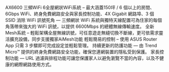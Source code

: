 AX6600 三頻WiFi 6全屋網狀WiFi系統 – 最大涵蓋150坪 / 6 個以上的房間、6Gbps WiFi、終身免費網路安全與家長控制功能、4X Gigabit 網路埠、3 個 SSID
消除 WiFi 訊號死角 — 三頻網狀 WiFi 系統與獨特天線配置可為住家的每個角落帶來強大的 WiFi 訊號，以提供 6600Mbps 的總體無線傳輸速度。
全新Mesh系統 – 輕鬆架構全屋無線訊號，可任意遊走無縫切換不斷線，更可依需求靈活擴充設備，同步支援獨家AiMesh功能
輕鬆簡易的控制 – 使用 ASUS Router App 只需 3 步驟即可完成設定並輕鬆管理。
持續更新的防護功能 — 由 Trend Micro™ 提供的終身免費網路安全功能，確保您連網裝置的隱私受到保護。
家長控制功能 — URL 過濾與排程功能可讓您保護家人以避免瀏覽不當的內容，以及不健康的網際網路使用方式。